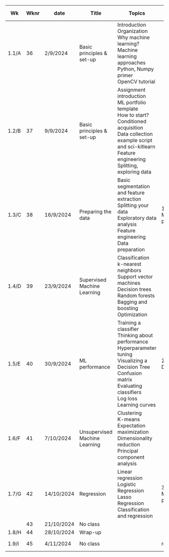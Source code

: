 | Wk | Wknr | date | Title | Topics | Quiz | Hand in deliverable | Géron (Ed2) | Bradski |
|----|------|------|-------|--------|------|---------------------|------------------|-------------|
| 1.1/A | 36 | 2/9/2024 | Basic principles & set-up | Introduction <br> Organization <br> Why machine learning? <br> Machine learning approaches <br> Python, Numpy primer <br> OpenCV tutorial | | | 1-22 | 769-779 |
| 1.2/B | 37 | 9/9/2024 | Basic principles & set-up | Assignment introduction <br> ML portfolio template <br> How to start? Conditioned acquisition <br> Data collection example script and sci-kitlearn <br> Feature engineering <br> Splitting, exploring data | | | 23-34 35-83 493-498 511-512 526-545 | 770-771 |
| 1.3/C | 38 | 16/9/2024 | Preparing the data | Basic segmentation and feature extraction <br> Splitting your data <br> Exploratory data analysis <br> Feature engineering <br> Data preparation | 1 <br>  ML principles | | 85-109 <br> 153-162 <br> 175-178 <br> 189-208 | 799-848 <br> 859-864 <br> 875-906 |
| 1.4/D | 39 | 23/9/2024 | Supervised Machine Learning | Classification <br> k-nearest neighbors <br> Support vector machines <br> Decision trees <br> Random forests <br> Bagging and boosting <br> Optimization | | |   | |
| 1.5/E | 40 | 30/9/2024 | ML performance | Training a classifier <br> Thinking about performance <br> Hyperparameter tuning <br> Visualizing a Decision Tree <br> Confusion matrix <br> Evaluating classifiers <br> Log loss <br> Learning curves | 2 <br> Data | Preliminary ML report, Ch. 1-3 | 111-152 <br> 162-165 <br> 183-184 | 864 |
| 1.6/F | 41 | 7/10/2024 | Unsupervised Machine Learning | Clustering <br> K-means <br> Expectation maximization <br> Dimensionality reduction <br> Principal component analysis | | Feedback on other groups' preliminary report | 79-81 <br> 88-100 <br> 102-105 <br> 130-140 | 779-785 |
| 1.7/G | 42 | 14/10/2024 | Regression | Linear regression <br> Logistic Regression <br> Lasso Regression <br> Classification and regression | 3 <br> ML performance | 235-267 <br> 213-233 | 786-792 |
|       | 43 | 21/10/2024 | No class | | | |   |   |
| 1.8/H | 44 | 28/10/2024 | Wrap-up | | | |   |   |
| 1.9/I | 45 | 4/11/2024 | No class | | resit 1,2,3 | Full ML report |   |   |